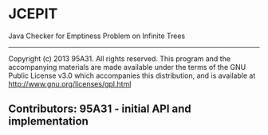 JCEPIT
======

Java Checker for Emptiness Problem on Infinite Trees

-------------------------------------------------------------------------------
 Copyright (c) 2013 95A31.
 All rights reserved. This program and the accompanying materials
 are made available under the terms of the GNU Public License v3.0
 which accompanies this distribution, and is available at
 http://www.gnu.org/licenses/gpl.html
 
 Contributors:
     95A31 - initial API and implementation
-------------------------------------------------------------------------------